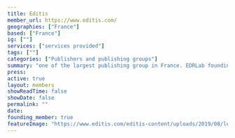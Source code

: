 ```yaml
---
title: Editis 
member_url: https://www.editis.com/
geographies: ["France"]
based: ["France"]
ig: [""] 
services: ["services provided"] 
tags: [""]
categories: ["Publishers and publishing groups"]
summary: "one of the largest publishing group in France. EDRLab founding member."
press:
active: true
layout: members
showReadTime: false
showDate: false
permalink: ""
date: 
founding_member: true
featureImage: "https://www.editis.com/editis-content/uploads/2019/08/logo_editis.png"
---
```

